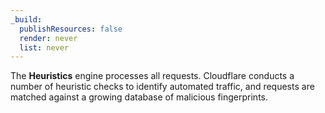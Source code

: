 ```yaml
---
_build:
  publishResources: false
  render: never
  list: never
---
```

The **Heuristics** engine processes all requests. Cloudflare conducts a number of heuristic checks to identify automated traffic, and requests are matched against a growing database of malicious fingerprints.
